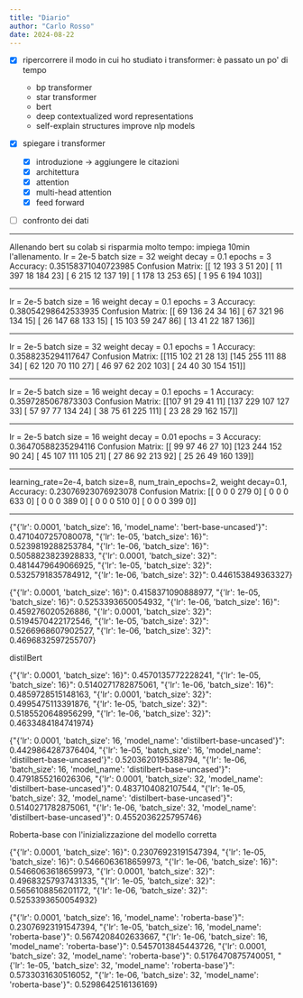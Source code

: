```yaml
---
title: "Diario"
author: "Carlo Rosso"
date: 2024-08-22
---
```


- [x] ripercorrere il modo in cui ho studiato i transformer: è passato un po' di
  tempo

  - bp transformer
  - star transformer
  - bert
  - deep contextualized word representations
  - self-explain structures improve nlp models


- [x] spiegare i transformer
    - [x] introduzione -> aggiungere le citazioni
    - [x] architettura
    - [x] attention
    - [x] multi-head attention
    - [x] feed forward

- [ ] confronto dei dati

---

Allenando bert su colab si risparmia molto tempo: impiega 10min l'allenamento.
lr = 2e-5
batch size = 32
weight decay = 0.1
epochs = 3
Accuracy: 0.35158371040723985
Confusion Matrix:
[[ 12 193   3  51  20]
 [ 11 397  18 184  23]
 [  6 215  12 137  19]
 [  1 178  13 253  65]
 [  1  95   6 194 103]]

---

lr = 2e-5
batch size = 16
weight decay = 0.1
epochs = 3
Accuracy: 0.38054298642533935
Confusion Matrix:
[[ 69 136  24  34  16]
 [ 67 321  96 134  15]
 [ 26 147  68 133  15]
 [ 15 103  59 247  86]
 [ 13  41  22 187 136]]

---

lr = 2e-5
batch size = 32
weight decay = 0.1
epochs = 1
Accuracy: 0.3588235294117647
Confusion Matrix:
[[115 102  21  28  13]
 [145 255 111  88  34]
 [ 62 120  70 110  27]
 [ 46  97  62 202 103]
 [ 24  40  30 154 151]]

---

lr = 2e-5
batch size = 16
weight decay = 0.1
epochs = 1
Accuracy: 0.3597285067873303
Confusion Matrix:
[[107  91  29  41  11]
 [137 229 107 127  33]
 [ 57  97  77 134  24]
 [ 38  75  61 225 111]
 [ 23  28  29 162 157]]

---

lr = 2e-5
batch size = 16
weight decay = 0.01
epochs = 3
Accuracy: 0.36470588235294116
Confusion Matrix:
[[ 99  97  46  27  10]
 [123 244 152  90  24]
 [ 45 107 111 105  21]
 [ 27  86  92 213  92]
 [ 25  26  49 160 139]]

---

learning_rate=2e-4,
batch size=8,
num_train_epochs=2,
weight decay=0.1,
Accuracy: 0.23076923076923078
Confusion Matrix:
[[  0   0   0 279   0]
 [  0   0   0 633   0]
 [  0   0   0 389   0]
 [  0   0   0 510   0]
 [  0   0   0 399   0]]

---

{"{'lr': 0.0001, 'batch_size': 16, 'model_name': 'bert-base-uncased'}": 0.4710407257080078, 
"{'lr': 1e-05, 'batch_size': 16}": 0.5239819288253784, 
"{'lr': 1e-06, 'batch_size': 16}": 0.5058823823928833, 
"{'lr': 0.0001, 'batch_size': 32}": 0.4814479649066925, 
"{'lr': 1e-05, 'batch_size': 32}": 0.5325791835784912, 
"{'lr': 1e-06, 'batch_size': 32}": 0.446153849363327}

{"{'lr': 0.0001, 'batch_size': 16}": 0.4158371090888977, 
"{'lr': 1e-05, 'batch_size': 16}": 0.5253393650054932, 
"{'lr': 1e-06, 'batch_size': 16}": 0.459276020526886, 
"{'lr': 0.0001, 'batch_size': 32}": 0.5194570422172546, 
"{'lr': 1e-05, 'batch_size': 32}": 0.5266968607902527, 
"{'lr': 1e-06, 'batch_size': 32}": 0.4696832597255707}

distilBert

{"{'lr': 0.0001, 'batch_size': 16}": 0.4570135772228241, 
"{'lr': 1e-05, 'batch_size': 16}": 0.5140271782875061, 
"{'lr': 1e-06, 'batch_size': 16}": 0.4859728515148163, 
"{'lr': 0.0001, 'batch_size': 32}": 0.4995475113391876, 
"{'lr': 1e-05, 'batch_size': 32}": 0.5185520648956299, 
"{'lr': 1e-06, 'batch_size': 32}": 0.4633484184741974}

{"{'lr': 0.0001, 'batch_size': 16, 'model_name': 'distilbert-base-uncased'}": 0.4429864287376404, 
"{'lr': 1e-05, 'batch_size': 16, 'model_name': 'distilbert-base-uncased'}": 0.5203620195388794, 
"{'lr': 1e-06, 'batch_size': 16, 'model_name': 'distilbert-base-uncased'}": 0.4791855216026306, 
"{'lr': 0.0001, 'batch_size': 32, 'model_name': 'distilbert-base-uncased'}": 0.4837104082107544, 
"{'lr': 1e-05, 'batch_size': 32, 'model_name': 'distilbert-base-uncased'}": 0.5140271782875061, 
"{'lr': 1e-06, 'batch_size': 32, 'model_name': 'distilbert-base-uncased'}": 0.4552036225795746}

Roberta-base con l'inizializzazione del modello corretta

{"{'lr': 0.0001, 'batch_size': 16}": 0.23076923191547394, 
"{'lr': 1e-05, 'batch_size': 16}": 0.5466063618659973, 
"{'lr': 1e-06, 'batch_size': 16}": 0.5466063618659973, 
"{'lr': 0.0001, 'batch_size': 32}": 0.49683257937431335, 
"{'lr': 1e-05, 'batch_size': 32}": 0.5656108856201172, 
"{'lr': 1e-06, 'batch_size': 32}": 0.5253393650054932}

{"{'lr': 0.0001, 'batch_size': 16, 'model_name': 'roberta-base'}": 0.23076923191547394, 
"{'lr': 1e-05, 'batch_size': 16, 'model_name': 'roberta-base'}": 0.5674208402633667, 
"{'lr': 1e-06, 'batch_size': 16, 'model_name': 'roberta-base'}": 0.5457013845443726, 
"{'lr': 0.0001, 'batch_size': 32, 'model_name': 'roberta-base'}": 0.5176470875740051, 
"{'lr': 1e-05, 'batch_size': 32, 'model_name': 'roberta-base'}": 0.5733031630516052, 
"{'lr': 1e-06, 'batch_size': 32, 'model_name': 'roberta-base'}": 0.5298642516136169}
